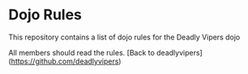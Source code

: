 Dojo Rules
==========

This repository contains a list of dojo rules for the Deadly Vipers dojo

All members should read the rules.
[Back to deadlyvipers] (https://github.com/deadlyvipers)
